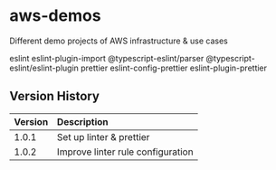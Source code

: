 # aws-demos

Different demo projects of AWS infrastructure &amp; use cases

eslint eslint-plugin-import @typescript-eslint/parser @typescript-eslint/eslint-plugin
prettier eslint-config-prettier eslint-plugin-prettier

## Version History

| Version | Description                       |
| :------ | :-------------------------------- |
| 1.0.1   | Set up linter & prettier          |
| 1.0.2   | Improve linter rule configuration |
